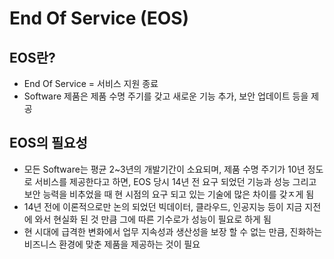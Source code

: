 # End Of Service (EOS)
## EOS란?
- End Of Service = 서비스 지원 종료
- Software 제품은 제품 수명 주기를 갖고 새로운 기능 추가, 보안 업데이트 등을 제공

## EOS의 필요성
- 모든 Software는 평균 2~3년의 개발기간이 소요되며, 제품 수명 주기가 10년 정도로 서비스를 제공한다고 하면, EOS 당시 14년 전 요구 되었던 기능과 성능 그리고 보안 능력을 비추었을 때 현 시점의 요구 되고 있는 기술에 많은 차이를 갖ㅈ게 됨
- 14년 전에 이론적으로만 논의 되었던 빅데이터, 클라우드, 인공지능 등이 지금 지전에 와서 현실화 된 것 만큼 그에 따른 기수로가 성능이 필요로 하게 됨
- 현 시대에 급격한 변화에서 업무 지속성과 생산성을 보장 할 수 없는 만큼, 진화하는 비즈니스 환경에 맞춘 제품을 제공하는 것이 필요
